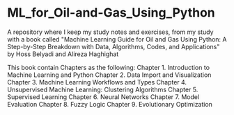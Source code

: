 # ML_for_Oil-and-Gas_Using_Python
A repository where I keep my study notes and exercises, from my study with a book called "Machine Learning Guide for Oil and Gas Using Python: A Step-by-Step Breakdown with Data, Algorithms, Codes, and Applications" by Hoss Belyadi and Alireza Haghighat

This book contain Chapters as the following:
  Chapter 1. Introduction to Machine Learning and Python
		Chapter 2. Data Import and Visualization
		Chapter 3. Machine Learning Workflows and Types
		Chapter 4. Unsupervised Machine Learning: Clustering Algorithms
		Chapter 5. Supervised Learning
		Chapter 6. Neural Networks
		Chapter 7. Model Evaluation
		Chapter 8. Fuzzy Logic
		Chapter 9. Evolutionary Optimization
